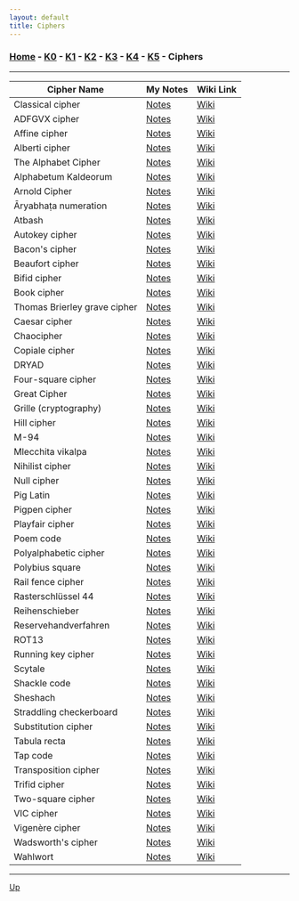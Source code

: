 ```yaml
---
layout: default
title: Ciphers
---
```


### [Home](../README.md) - [K0](./K0.md) - [K1](./K1.md) - [K2](./K2.md) - [K3](./K3.md) - [K4](./K4.md) - [K5](./K5.md) - Ciphers

---

| Cipher Name | My Notes | Wiki Link |
|-------------|----------|-----------|
| Classical cipher | [Notes](./classical_cipher.md) | [Wiki](https://en.wikipedia.org/wiki/Classical_cipher) |
| ADFGVX cipher | [Notes](./adfgvx_cipher.md) | [Wiki](https://en.wikipedia.org/wiki/ADFGVX_cipher) |
| Affine cipher | [Notes](./affine_cipher.md) | [Wiki](https://en.wikipedia.org/wiki/Affine_cipher) |
| Alberti cipher | [Notes](./alberti_cipher.md) | [Wiki](https://en.wikipedia.org/wiki/Alberti_cipher) |
| The Alphabet Cipher | [Notes](./the_alphabet_cipher.md) | [Wiki](https://en.wikipedia.org/wiki/The_Alphabet_Cipher) |
| Alphabetum Kaldeorum | [Notes](./alphabetum_kaldeorum.md) | [Wiki](https://en.wikipedia.org/wiki/Alphabetum_Kaldeorum) |
| Arnold Cipher | [Notes](./arnold_cipher.md) | [Wiki](https://en.wikipedia.org/wiki/Arnold_Cipher) |
| Āryabhaṭa numeration | [Notes](./Āryabhaṭa_numeration.md) | [Wiki](https://en.wikipedia.org/wiki/%C4%80ryabha%E1%B9%ADa_numeration) |
| Atbash | [Notes](./atbash.md) | [Wiki](https://en.wikipedia.org/wiki/Atbash) |
| Autokey cipher | [Notes](./autokey_cipher.md) | [Wiki](https://en.wikipedia.org/wiki/Autokey_cipher) |
| Bacon's cipher | [Notes](./bacon's_cipher.md) | [Wiki](https://en.wikipedia.org/wiki/Bacon%27s_cipher) |
| Beaufort cipher | [Notes](./beaufort_cipher.md) | [Wiki](https://en.wikipedia.org/wiki/Beaufort_cipher) |
| Bifid cipher | [Notes](./bifid_cipher.md) | [Wiki](https://en.wikipedia.org/wiki/Bifid_cipher) |
| Book cipher | [Notes](./book_cipher.md) | [Wiki](https://en.wikipedia.org/wiki/Book_cipher) |
| Thomas Brierley grave cipher | [Notes](./thomas_brierley_grave_cipher.md) | [Wiki](https://en.wikipedia.org/wiki/Thomas_Brierley_grave_cipher) |
| Caesar cipher | [Notes](./caesar_cipher.md) | [Wiki](https://en.wikipedia.org/wiki/Caesar_cipher) |
| Chaocipher | [Notes](./chaocipher.md) | [Wiki](https://en.wikipedia.org/wiki/Chaocipher) |
| Copiale cipher | [Notes](./copiale_cipher.md) | [Wiki](https://en.wikipedia.org/wiki/Copiale_cipher) |
| DRYAD | [Notes](./dryad.md) | [Wiki](https://en.wikipedia.org/wiki/DRYAD) |
| Four-square cipher | [Notes](./four_square_cipher.md) | [Wiki](https://en.wikipedia.org/wiki/Four-square_cipher) |
| Great Cipher | [Notes](./great_cipher.md) | [Wiki](https://en.wikipedia.org/wiki/Great_Cipher) |
| Grille (cryptography) | [Notes](./grille_(cryptography).md) | [Wiki](https://en.wikipedia.org/wiki/Grille_(cryptography)) |
| Hill cipher | [Notes](./hill_cipher.md) | [Wiki](https://en.wikipedia.org/wiki/Hill_cipher) |
| M-94 | [Notes](./m_94.md) | [Wiki](https://en.wikipedia.org/wiki/M-94) |
| Mlecchita vikalpa | [Notes](./mlecchita_vikalpa.md) | [Wiki](https://en.wikipedia.org/wiki/Mlecchita_vikalpa) |
| Nihilist cipher | [Notes](./nihilist_cipher.md) | [Wiki](https://en.wikipedia.org/wiki/Nihilist_cipher) |
| Null cipher | [Notes](./null_cipher.md) | [Wiki](https://en.wikipedia.org/wiki/Null_cipher) |
| Pig Latin | [Notes](./pig_latin.md) | [Wiki](https://en.wikipedia.org/wiki/Pig_Latin) |
| Pigpen cipher | [Notes](./pigpen_cipher.md) | [Wiki](https://en.wikipedia.org/wiki/Pigpen_cipher) |
| Playfair cipher | [Notes](./playfair_cipher.md) | [Wiki](https://en.wikipedia.org/wiki/Playfair_cipher) |
| Poem code | [Notes](./poem_code.md) | [Wiki](https://en.wikipedia.org/wiki/Poem_code) |
| Polyalphabetic cipher | [Notes](./polyalphabetic_cipher.md) | [Wiki](https://en.wikipedia.org/wiki/Polyalphabetic_cipher) |
| Polybius square | [Notes](./polybius_square.md) | [Wiki](https://en.wikipedia.org/wiki/Polybius_square) |
| Rail fence cipher | [Notes](./rail_fence_cipher.md) | [Wiki](https://en.wikipedia.org/wiki/Rail_fence_cipher) |
| Rasterschlüssel 44 | [Notes](./rasterschlüssel_44.md) | [Wiki](https://en.wikipedia.org/wiki/Rasterschl%C3%BCssel_44) |
| Reihenschieber | [Notes](./reihenschieber.md) | [Wiki](https://en.wikipedia.org/wiki/Reihenschieber) |
| Reservehandverfahren | [Notes](./reservehandverfahren.md) | [Wiki](https://en.wikipedia.org/wiki/Reservehandverfahren) |
| ROT13 | [Notes](./rot13.md) | [Wiki](https://en.wikipedia.org/wiki/ROT13) |
| Running key cipher | [Notes](./running_key_cipher.md) | [Wiki](https://en.wikipedia.org/wiki/Running_key_cipher) |
| Scytale | [Notes](./scytale.md) | [Wiki](https://en.wikipedia.org/wiki/Scytale) |
| Shackle code | [Notes](./shackle_code.md) | [Wiki](https://en.wikipedia.org/wiki/Shackle_code) |
| Sheshach | [Notes](./sheshach.md) | [Wiki](https://en.wikipedia.org/wiki/Sheshach) |
| Straddling checkerboard | [Notes](./straddling_checkerboard.md) | [Wiki](https://en.wikipedia.org/wiki/Straddling_checkerboard) |
| Substitution cipher | [Notes](./substitution_cipher.md) | [Wiki](https://en.wikipedia.org/wiki/Substitution_cipher) |
| Tabula recta | [Notes](./tabula_recta.md) | [Wiki](https://en.wikipedia.org/wiki/Tabula_recta) |
| Tap code | [Notes](./tap_code.md) | [Wiki](https://en.wikipedia.org/wiki/Tap_code) |
| Transposition cipher | [Notes](./transposition_cipher.md) | [Wiki](https://en.wikipedia.org/wiki/Transposition_cipher) |
| Trifid cipher | [Notes](./trifid_cipher.md) | [Wiki](https://en.wikipedia.org/wiki/Trifid_cipher) |
| Two-square cipher | [Notes](./two_square_cipher.md) | [Wiki](https://en.wikipedia.org/wiki/Two-square_cipher) |
| VIC cipher | [Notes](./vic_cipher.md) | [Wiki](https://en.wikipedia.org/wiki/VIC_cipher) |
| Vigenère cipher | [Notes](./vigenère_cipher.md) | [Wiki](https://en.wikipedia.org/wiki/Vigen%C3%A8re_cipher) |
| Wadsworth's cipher | [Notes](./wadsworth's_cipher.md) | [Wiki](https://en.wikipedia.org/wiki/Wadsworth%27s_cipher) |
| Wahlwort | [Notes](./wahlwort.md) | [Wiki](https://en.wikipedia.org/wiki/Wahlwort) |

---

[Up](../README.md)
